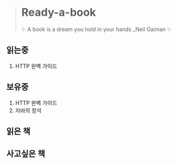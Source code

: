 ># Ready-a-book
>✨ A book is a dream you hold in your hands _Neil Gaiman ✨


## 읽는중
1. HTTP 완벽 가이드



## 보유중
1. HTTP 완벽 가이드
2. 자바의 정석



## 읽은 책



## 사고싶은 책
